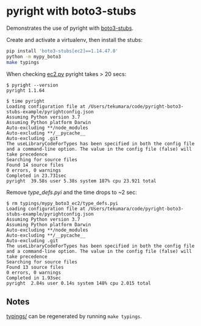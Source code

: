 # pyright with boto3-stubs

Demonstrates the use of pyright with [boto3-stubs](https://pypi.org/project/boto3-stubs/).

Create and activate a virtualenv, then install the stubs:

```bash
pip install 'boto3-stubs[ec2]==1.14.47.0'
python -m mypy_boto3
make typings
```

When checking [ec2.py](ec2.py) pyright takes > 20 secs:

```
$ pyright --version
pyright 1.1.64

$ time pyright
Loading configuration file at /Users/tekumara/code/pyright-boto3-stubs-example/pyrightconfig.json
Assuming Python version 3.7
Assuming Python platform Darwin
Auto-excluding **/node_modules
Auto-excluding **/__pycache__
Auto-excluding .git
The useLibraryCodeForTypes has been specified in both the config file and a command-line option. The value in the config file (false) will take precedence
Searching for source files
Found 14 source files
0 errors, 0 warnings
Completed in 23.731sec
pyright  39.58s user 5.38s system 187% cpu 23.921 total
```

Remove _type_defs.pyi_ and the time drops to ~2 sec:

```
$ rm typings/mypy_boto3_ec2/type_defs.pyi
Loading configuration file at /Users/tekumara/code/pyright-boto3-stubs-example/pyrightconfig.json
Assuming Python version 3.7
Assuming Python platform Darwin
Auto-excluding **/node_modules
Auto-excluding **/__pycache__
Auto-excluding .git
The useLibraryCodeForTypes has been specified in both the config file and a command-line option. The value in the config file (false) will take precedence
Searching for source files
Found 13 source files
0 errors, 0 warnings
Completed in 1.93sec
pyright  2.84s user 0.14s system 148% cpu 2.015 total
```

## Notes

[typings/](typings/) can be regenerated by running `make typings`.
